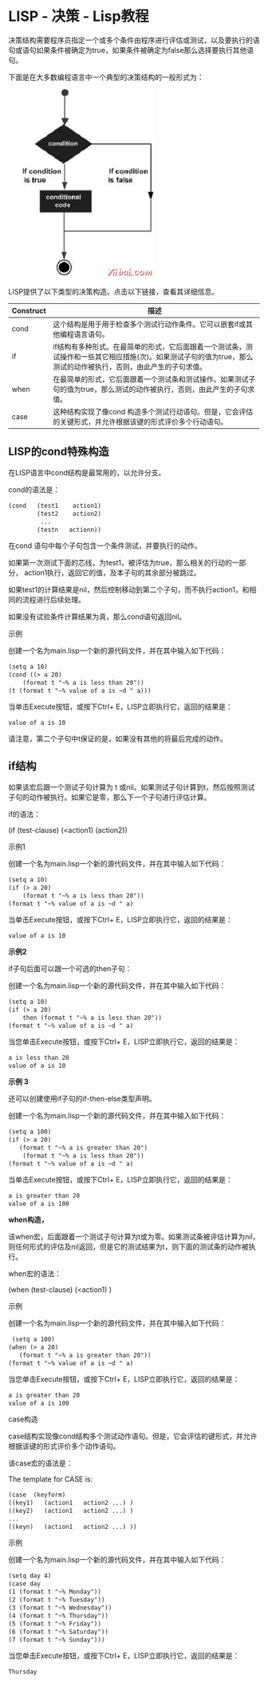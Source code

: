 # LISP - 决策 - Lisp教程

决策结构需要程序员指定一个或多个条件由程序进行评估或测试，以及要执行的语句或语句如果条件被确定为true，如果条件被确定为false那么选择要执行其他语句。

下面是在大多数编程语言中一个典型的决策结构的一般形式为：

![Decision making constructs ](../img/0HIUC5-0.jpg)

LISP提供了以下类型的决策构造。点击以下链接，查看其详细信息。

| Construct | 描述 |
| --- | --- |
| cond | 这个结构是用于用于检查多个测试行动作条件。它可以嵌套if或其他编程语言语句。 |
| if | if结构有多种形式。在最简单的形式，它后面跟着一个测试条，测试操作和一些其它相应措施(次)。如果测试子句的值为true，那么测试的动作被执行，否则，由此产生的子句求值。 |
| when | 在最简单的形式，它后面跟着一个测试条和测试操作。如果测试子句的值为true，那么测试的动作被执行，否则，由此产生的子句求值。 |
| case | 这种结构实现了像cond 构造多个测试行动语句。但是，它会评估的关键形式，并允许根据该键的形式评价多个行动语句。 |

## LISP的cond特殊构造

在LISP语言中cond结构是最常用的，以允许分支。

cond的语法是：

```
(cond   (test1    action1)
        (test2    action2)
	     ...
	    (testn   actionn))

```

在cond 语句中每个子句包含一个条件测试，并要执行的动作。

如果第一次测试下面的芯线，为test1，被评估为true，那么相关的行动的一部分， action1执行，返回它的值，及本子句的其余部分被跳过。

如果test1的计算结果是nil，然后控制移动到第二个子句，而不执行action1，和相同的流程进行后续处理。

如果没有试验条件计算结果为真，那么cond语句返回nil。

示例

创建一个名为main.lisp一个新的源代码文件，并在其中输入如下代码：

```
(setq a 10)
(cond ((> a 20)
    (format t "~% a is less than 20"))
(t (format t "~% value of a is ~d " a)))
```

当单击Execute按钮，或按下Ctrl+ E，LISP立即执行它，返回的结果是：

```
value of a is 10
```

请注意，第二个子句中t保证的是，如果没有其他的将最后完成的动作。

## if结构

如果该宏后跟一个测试子句计算为 t 或nil。如果测试子句计算到t，然后按照测试子句的动作被执行。如果它是零，那么下一个子句进行评估计算。

if的语法：

(if (test-clause) (&lt;action1) (action2))

示例1

创建一个名为main.lisp一个新的源代码文件，并在其中输入如下代码：

```
(setq a 10)
(if (> a 20)
    (format t "~% a is less than 20"))
(format t "~% value of a is ~d " a)
```

当单击Execute按钮，或按下Ctrl+ E，LISP立即执行它，返回的结果是：

```
value of a is 10
```

**示例2**

if子句后面可以跟一个可选的then子句：

创建一个名为main.lisp一个新的源代码文件，并在其中输入如下代码：

```
(setq a 10)
(if (> a 20)
    then (format t "~% a is less than 20"))
(format t "~% value of a is ~d " a)

```

当您单击Execute按钮，或按下Ctrl+ E，LISP立即执行它，返回的结果是：

```
a is less than 20
value of a is 10 
```

**示例 3**

还可以创建使用if子句的if-then-else类型声明。

创建一个名为main.lisp一个新的源代码文件，并在其中输入如下代码：

```
(setq a 100)
(if (> a 20)
   (format t "~% a is greater than 20") 
    (format t "~% a is less than 20"))
(format t "~% value of a is ~d " a)

```

当单击Execute按钮，或按下Ctrl+ E，LISP立即执行它，返回的结果是：

```
a is greater than 20
value of a is 100  
```

**when构造，**

该when宏，后面跟着一个测试子句计算为t或为零。如果测试条被评估计算为nil，则任何形式的评估及nil返回，但是它的测试结果为t，则下面的测试条的动作被执行。

when宏的语法：

(when (test-clause) (&lt;action1) )

示例

创建一个名为main.lisp一个新的源代码文件，并在其中输入如下代码：

```
 (setq a 100)
(when (> a 20)
   (format t "~% a is greater than 20"))
(format t "~% value of a is ~d " a)

```

当您单击Execute按钮，或按下Ctrl+ E，LISP立即执行它，返回的结果是：

```
a is greater than 20
value of a is 100 
```

case构造

case结构实现像cond结构多个测试动作语句。但是，它会评估的键形式，并允许根据该键的形式评价多个动作语句。

该case宏的语法是：

The template for CASE is:

```
(case  (keyform)
((key1)   (action1   action2 ...) )
((key2)   (action1   action2 ...) )
...
((keyn)   (action1   action2 ...) ))
```

示例

创建一个名为main.lisp一个新的源代码文件，并在其中输入如下代码：

```
(setq day 4)
(case day
(1 (format t "~% Monday"))
(2 (format t "~% Tuesday"))
(3 (format t "~% Wednesday"))
(4 (format t "~% Thursday"))
(5 (format t "~% Friday"))
(6 (format t "~% Saturday"))
(7 (format t "~% Sunday")))

```

当您单击Execute按钮，或按下Ctrl+ E，LISP立即执行它，返回的结果是：

```
Thursday
```

 